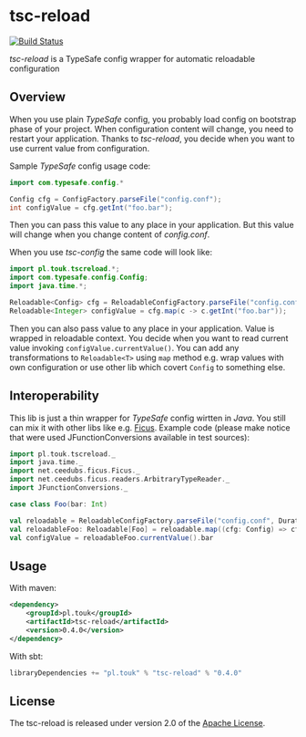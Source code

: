 # tsc-reload

[![Build Status](https://travis-ci.org/TouK/tsc-reload.svg)](https://travis-ci.org/TouK/tsc-reload)

*tsc-reload* is a TypeSafe config wrapper for automatic reloadable configuration

## Overview

When you use plain *TypeSafe* config, you probably load config on bootstrap phase of your project. When configuration content will change, you need to restart your application. Thanks to *tsc-reload*, you decide when you want to use current value from configuration.

Sample *TypeSafe* config usage code:
```java
import com.typesafe.config.*

Config cfg = ConfigFactory.parseFile("config.conf");
int configValue = cfg.getInt("foo.bar");
```

Then you can pass this value to any place in your application. But this value will change when you change content of *config.conf*.

When you use *tsc-config* the same code will look like:
```java
import pl.touk.tscreload.*;
import com.typesafe.config.Config;
import java.time.*;

Reloadable<Config> cfg = ReloadableConfigFactory.parseFile("config.conf", Duration.ofSeconds(30));
Reloadable<Integer> configValue = cfg.map(c -> c.getInt("foo.bar"));
```
Then you can also pass value to any place in your application. Value is wrapped in reloadable context. You decide when you want to read current value invoking `configValue.currentValue()`. You can add any transformations to `Reloadable<T>` using `map` method e.g. wrap values with own configuration or use other lib which covert `Config` to something else.

## Interoperability

This lib is just a thin wrapper for *TypeSafe* config wirtten in *Java*. You still can mix it with other libs like e.g. [Ficus](https://github.com/ceedubs/ficus). Example code (please make notice that were used JFunctionConversions available in test sources):
```scala
import pl.touk.tscreload._
import java.time._
import net.ceedubs.ficus.Ficus._
import net.ceedubs.ficus.readers.ArbitraryTypeReader._
import JFunctionConversions._

case class Foo(bar: Int)

val reloadable = ReloadableConfigFactory.parseFile("config.conf", Duration.ofSeconds(30))
val reloadableFoo: Reloadable[Foo] = reloadable.map((cfg: Config) => cfg.as[Foo]("foo"))
val configValue = reloadableFoo.currentValue().bar
```

## Usage

With maven:

```xml
<dependency>
    <groupId>pl.touk</groupId>
    <artifactId>tsc-reload</artifactId>
    <version>0.4.0</version>
</dependency>
```

With sbt:

```sbt
libraryDependencies += "pl.touk" % "tsc-reload" % "0.4.0"
```

## License

The tsc-reload is released under version 2.0 of the [Apache License](http://www.apache.org/licenses/LICENSE-2.0).
